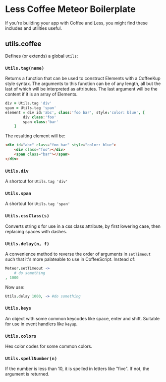 # Less Coffee Meteor Boilerplate
If you're building your app with Coffee and Less, you might find these includes and utilities useful.

## utils.coffee
Defines (or extends) a global `Utils`:

### `Utils.tag(name)`
Returns a function that can be used to construct Elements with a CoffeeKup style syntax. The arguments to this function can be of any length, all but the last of which will be interpreted as attributes. The last argument will be the content if it is an array of Elements.
``` coffee
div = Utils.tag 'div'
span = Utils.tag 'span'
element = div id:'abc', class:'foo bar', style:'color: blue', [
		div class:'foo'
		span class:'bar'
	]
```
The resulting element will be:
``` html
<div id="abc" class="foo bar" style="color: blue">
	<div class="foo"></div>
	<span class="bar"></span>
</div>
``` 
### `Utils.div`
A shortcut for `Utils.tag 'div'`

### `Utils.span`
A shortcut for `Utils.tag 'span'`

### `Utils.cssClass(s)`
Converts string s for use in a css class attribute, by first lowering case, then replacing spaces with dashes.

### `Utils.delay(n, f)`
A convenience method to reverse the order of arguments in `setTimeout` such that it's more palateable to use in CoffeeScript.
Instead of:
``` coffee
Meteor.setTimeout ->
	# do something
, 1000
```
Now use:
``` coffee
Utils.delay 1000, -> #do something
```

### `Utils.keys`
An object with some common keycodes like space, enter and shift. Suitable for use in event handlers like `keyup`.

### `Utils.colors`
Hex color codes for some common colors.

### `Utils.spellNumber(n)`
If the number is less than 10, it is spelled in letters like "five". If not, the argument is returned.




